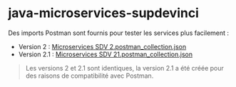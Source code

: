 # java-microservices-supdevinci

Des imports Postman sont fournis pour tester les services plus facilement :
- Version 2 : [Microservices SDV 2.postman_collection.json](https://github.com/jimmy-martin/java-microservices-supdevinci/blob/main/Microservices%20SDV%202.postman_collection.json)
- Version 2.1 : [Microservices SDV 21.postman_collection.json](https://github.com/jimmy-martin/java-microservices-supdevinci/blob/main/Microservices%20SDV%2021.postman_collection.json)

> Les versions 2 et 2.1 sont identiques, la version 2.1 a été créée pour des raisons de compatibilité avec Postman.
